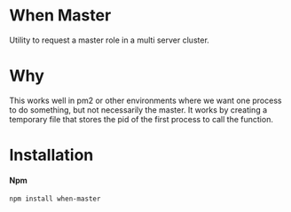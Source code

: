 # When Master

Utility to request a master role in a multi server cluster.

# Why
This works well in pm2 or other environments where we want one process to do something, but not necessarily the master.
It works by creating a temporary file that stores the pid of the first process to call the function.

# Installation

#### Npm
```console
npm install when-master
```
